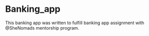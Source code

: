 # Banking_app

This banking app was written to fulfill banking app assignment with @SheNomads mentorship program.  
